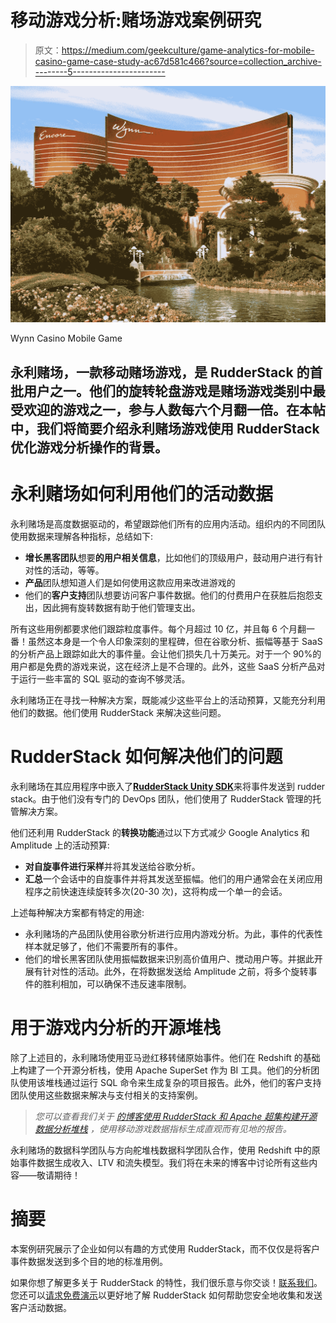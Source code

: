 # 移动游戏分析:赌场游戏案例研究

> 原文：<https://medium.com/geekculture/game-analytics-for-mobile-casino-game-case-study-ac67d581c466?source=collection_archive---------5----------------------->

![](img/d18811aea09eacbb3b79504f94807651.png)

Wynn Casino Mobile Game

## 永利赌场，一款移动赌场游戏，是 RudderStack 的首批用户之一。他们的旋转轮盘游戏是赌场游戏类别中最受欢迎的游戏之一，参与人数每六个月翻一倍。在本帖中，我们将简要介绍永利赌场游戏使用 RudderStack 优化游戏分析操作的背景。

# 永利赌场如何利用他们的活动数据

永利赌场是高度数据驱动的，希望跟踪他们所有的应用内活动。组织内的不同团队使用数据来理解各种指标，总结如下:

*   **增长黑客团队**想要**的用户相关信息**，比如他们的顶级用户，鼓动用户进行有针对性的活动，等等。
*   **产品**团队想知道人们是如何使用这款应用来改进游戏的
*   他们的**客户支持**团队想要访问客户事件数据。他们的付费用户在获胜后抱怨支出，因此拥有旋转数据有助于他们管理支出。

所有这些用例都要求他们跟踪粒度事件。每个月超过 10 亿，并且每 6 个月翻一番！虽然这本身是一个令人印象深刻的里程碑，但在谷歌分析、振幅等基于 SaaS 的分析产品上跟踪如此大的事件量。会让他们损失几十万美元。对于一个 90%的用户都是免费的游戏来说，这在经济上是不合理的。此外，这些 SaaS 分析产品对于运行一些丰富的 SQL 驱动的查询不够灵活。

永利赌场正在寻找一种解决方案，既能减少这些平台上的活动预算，又能充分利用他们的数据。他们使用 RudderStack 来解决这些问题。

# RudderStack 如何解决他们的问题

永利赌场在其应用程序中嵌入了[**RudderStack Unity SDK**](https://github.com/rudderlabs/rudder-sdk-unity)来将事件发送到 rudder stack。由于他们没有专门的 DevOps 团队，他们使用了 RudderStack 管理的托管解决方案。

他们还利用 RudderStack 的**转换功能**通过以下方式减少 Google Analytics 和 Amplitude 上的活动预算:

*   **对自旋事件进行采样**并将其发送给谷歌分析。
*   **汇总**一个会话中的自旋事件并将其发送至振幅。他们的用户通常会在关闭应用程序之前快速连续旋转多次(20-30 次)，这将构成一个单一的会话。

上述每种解决方案都有特定的用途:

*   永利赌场的产品团队使用谷歌分析进行应用内游戏分析。为此，事件的代表性样本就足够了，他们不需要所有的事件。
*   他们的增长黑客团队使用振幅数据来识别高价值用户、搅动用户等。并据此开展有针对性的活动。此外，在将数据发送给 Amplitude 之前，将多个旋转事件的胜利相加，可以确保不违反速率限制。

# 用于游戏内分析的开源堆栈

除了上述目的，永利赌场使用亚马逊红移转储原始事件。他们在 Redshift 的基础上构建了一个开源分析栈，使用 Apache SuperSet 作为 BI 工具。他们的分析团队使用该堆栈通过运行 SQL 命令来生成复杂的项目报告。此外，他们的客户支持团队使用这些数据来解决与支付相关的支持案例。

> *您可以查看我们关于* [*的博客使用 RudderStack 和 Apache 超集构建开源数据分析堆栈*](https://rudderstack.com/blog/open-source-analytics/) *，使用移动游戏数据指标生成直观而有见地的报告。*

永利赌场的数据科学团队与方向舵堆栈数据科学团队合作，使用 Redshift 中的原始事件数据生成收入、LTV 和流失模型。我们将在未来的博客中讨论所有这些内容——敬请期待！

# 摘要

本案例研究展示了企业如何以有趣的方式使用 RudderStack，而不仅仅是将客户事件数据发送到多个目的地的标准用例。

如果你想了解更多关于 RudderStack 的特性，我们很乐意与你交谈！[联系我们](https://rudderstack.com/contact/)。您还可以[请求免费演示](https://rudderstack.com/request-a-demo/)以更好地了解 RudderStack 如何帮助您安全地收集和发送客户活动数据。